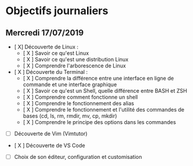 # Objectifs journaliers

## Mercredi 17/07/2019


* [ X] Découverte de Linux :
  * [ X ] Savoir ce qu'est Linux
  * [ X ] Savoir ce qu'est une distribution Linux
  * [ X ] Comprendre l'arborescence de Linux
* [ X ] Découverte du Terminal : 
  * [ X ] Comprendre la différence entre une interface en ligne de commande et une interface graphique
  * [ X ] Savoir ce qu'est un Shell, quelle différence entre BASH et ZSH 
  * [ X ] Comprendre comment fonctionne un shell
  * [ X ] Comprendre le fonctionnement des alias
  * [ X ] Comprendre le fonctionnement et l'utilité des commandes de bases (cd, ls, rm, rmdir, mv, cp, mkdir)
  * [ X ] Comprendre le principe des options dans les commandes
* [  ] Découverte de Vim (Vimtutor)
* [ X ] Découverte de VS Code
* [ ] Choix de son éditeur, configuration et customisation
